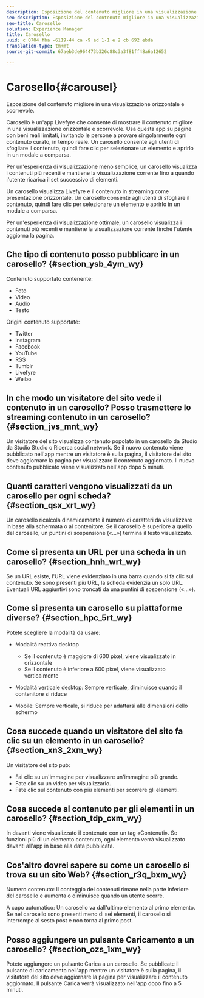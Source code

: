 ```yaml
---
description: Esposizione del contenuto migliore in una visualizzazione orizzontale e scorrevole.
seo-description: Esposizione del contenuto migliore in una visualizzazione orizzontale e scorrevole.
seo-title: Carosello
solution: Experience Manager
title: Carosello
uuid: c 0704 fba -6119-44 ca -9 ad 1-1 e 2 cb 692 ebda
translation-type: tm+mt
source-git-commit: 67aeb3de964473b326c88c3a3f81ff48a6a12652

---
```



# Carosello{#carousel}

Esposizione del contenuto migliore in una visualizzazione orizzontale e scorrevole.

Carosello è un&#39;app Livefyre che consente di mostrare il contenuto migliore in una visualizzazione orizzontale e scorrevole. Usa questa app su pagine con beni reali limitati, invitando le persone a provare singolarmente ogni contenuto curato, in tempo reale. Un carosello consente agli utenti di sfogliare il contenuto, quindi fare clic per selezionare un elemento e aprirlo in un modale a comparsa.

Per un&#39;esperienza di visualizzazione meno semplice, un carosello visualizza i contenuti più recenti e mantiene la visualizzazione corrente fino a quando l&#39;utente ricarica il set successivo di elementi.

Un carosello visualizza Livefyre e il contenuto in streaming come presentazione orizzontale. Un carosello consente agli utenti di sfogliare il contenuto, quindi fare clic per selezionare un elemento e aprirlo in un modale a comparsa.

Per un&#39;esperienza di visualizzazione ottimale, un carosello visualizza i contenuti più recenti e mantiene la visualizzazione corrente finché l&#39;utente aggiorna la pagina.

## Che tipo di contenuto posso pubblicare in un carosello? {#section_ysb_4ym_wy}

Contenuto supportato contenente:

* Foto
* Video
* Audio
* Testo

Origini contenuto supportate:

* Twitter
* Instagram
* Facebook
* YouTube
* RSS
* Tumblr
* Livefyre
* Weibo

## In che modo un visitatore del sito vede il contenuto in un carosello? Posso trasmettere lo streaming contenuto in un carosello? {#section_jvs_mnt_wy}

Un visitatore del sito visualizza contenuto popolato in un carosello da Studio da Studio Studio o Ricerca social network. Se il nuovo contenuto viene pubblicato nell&#39;app mentre un visitatore è sulla pagina, il visitatore del sito deve aggiornare la pagina per visualizzare il contenuto aggiornato. Il nuovo contenuto pubblicato viene visualizzato nell&#39;app dopo 5 minuti.

## Quanti caratteri vengono visualizzati da un carosello per ogni scheda? {#section_qsx_xrt_wy}

Un carosello ricalcola dinamicamente il numero di caratteri da visualizzare in base alla schermata o al contenitore. Se il carosello è superiore a quello del carosello, un puntini di sospensione («…») termina il testo visualizzato.

## Come si presenta un URL per una scheda in un carosello? {#section_hnh_wrt_wy}

Se un URL esiste, l&#39;URL viene evidenziato in una barra quando si fa clic sul contenuto. Se sono presenti più URL, la scheda evidenzia un solo URL. Eventuali URL aggiuntivi sono troncati da una puntini di sospensione («…»).

## Come si presenta un carosello su piattaforme diverse? {#section_hpc_5rt_wy}

Potete scegliere la modalità da usare:

* Modalità reattiva desktop

   * Se il contenuto è maggiore di 600 pixel, viene visualizzato in orizzontale
   * Se il contenuto è inferiore a 600 pixel, viene visualizzato verticalmente

* Modalità verticale desktop: Sempre verticale, diminuisce quando il contenitore si riduce
* Mobile: Sempre verticale, si riduce per adattarsi alle dimensioni dello schermo

## Cosa succede quando un visitatore del sito fa clic su un elemento in un carosello? {#section_xn3_2xm_wy}

Un visitatore del sito può:

* Fai clic su un&#39;immagine per visualizzare un&#39;immagine più grande.
* Fate clic su un video per visualizzarlo.
* Fate clic sul contenuto con più elementi per scorrere gli elementi.

## Cosa succede al contenuto per gli elementi in un carosello? {#section_tdp_cxm_wy}

In davanti viene visualizzato il contenuto con un tag «Contenuti». Se funzioni più di un elemento contenuto, ogni elemento verrà visualizzato davanti all&#39;app in base alla data pubblicata.

## Cos&#39;altro dovrei sapere su come un carosello si trova su un sito Web? {#section_r3q_bxm_wy}

Numero contenuto: Il conteggio dei contenuti rimane nella parte inferiore del carosello e aumenta o diminuisce quando un utente scorre.

A capo automatico: Un carosello va dall&#39;ultimo elemento al primo elemento. Se nel carosello sono presenti meno di sei elementi, il carosello si interrompe al sesto post e non torna al primo post.

## Posso aggiungere un pulsante Caricamento a un carosello? {#section_ozs_1xm_wy}

Potete aggiungere un pulsante Carica a un carosello. Se pubblicate il pulsante di caricamento nell&#39;app mentre un visitatore è sulla pagina, il visitatore del sito deve aggiornare la pagina per visualizzare il contenuto aggiornato. Il pulsante Carica verrà visualizzato nell&#39;app dopo fino a 5 minuti.
